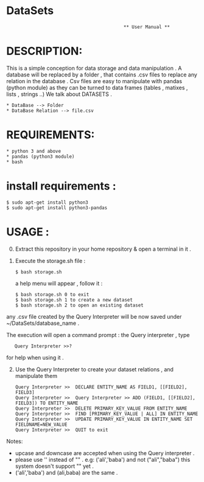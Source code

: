 # DataSets
                                               ** User Manual **
# DESCRIPTION:

This is a simple conception for data storage and data manipulation .
A database will be replaced by a folder , that contains .csv files to replace any relation in the database .
Csv files are easy to manipulate with pandas (python module) as they can be turned to data frames (tables , matixes , lists , strings ..) We talk about DATASETS .
    
    * DataBase --> Folder
    * DataBase Relation --> file.csv         
       
# REQUIREMENTS:

    * python 3 and above
    * pandas (python3 module)
    * bash
    
# install requirements :

    $ sudo apt-get install python3
    $ sudo apt-get install python3-pandas

# USAGE :
0) Extract this repository in your home repository & open a terminal in it .
1) Execute the storage.sh file :

       $ bash storage.sh
    
    a help menu will appear , follow it :
         
       $ bash storage.sh 0 to exit                  
       $ bash storage.sh 1 to create a new dataset
       $ bash storage.sh 2 to open an existing dataset
       

any .csv file created by the Query Interpreter will be now saved under ~/DataSets/database_name .
    
The execution will open a command prompt : the Query interpreter , type 

       Query Interpreter >>?
        
 for help when using it .


2) Use the Query Interpreter to create your dataset relations , and manipulate them

    
       Query Interpreter >>  DECLARE ENTITY_NAME AS FIELD1, [[FIELD2], FIELD3]                 
       Query Interpreter >>  Query Interpreter >> ADD (FIELD1, [[FIELD2], FIELD3]) TO ENTITY_NAME                  
       Query Interpreter >>  DELETE PRIMARY_KEY_VALUE FROM ENTITY_NAME                        
       Query Interpreter >>  FIND [PRIMARY_KEY_VALUE | ALL] IN ENTITY_NAME                   
       Query Interpreter >>  UPDATE PRIMARY_KEY_VALUE IN ENTITY_NAME SET FIELDNAME=NEW_VALUE 
       Query Interpreter >>  QUIT to exit                 
       


Notes:

   * upcase and downcase are accepted when using the Query interpreter .
   * please use '' instead of "" . e.g: ('ali','baba') and not ("ali","baba")
        this system doesn't support "<thing>" yet .
   * ('ali','baba') and (ali,baba) are the same .
